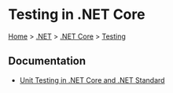 # Testing in .NET Core

[Home](../../readme.md) > [.NET](../dotnet.md) > [.NET Core](./dotnetcore.md) > [Testing](./testing.md)

## Documentation

- [Unit Testing in .NET Core and .NET Standard](https://docs.microsoft.com/en-us/dotnet/core/testing/)
